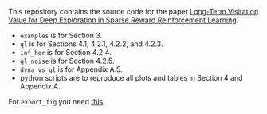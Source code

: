 This repository contains the source code for the paper [Long-Term Visitation Value for Deep Exploration in Sparse Reward Reinforcement Learning](https://arxiv.org/abs/2001.00119).  
* `examples` is for Section 3.
* `ql` is for Sections 4.1, 4.2.1, 4.2.2, and 4.2.3.
* `inf_hor` is for Section 4.2.4.
* `ql_noise` is for Section 4.2.5.
* `dyna_vs_ql` is for Appendix A.5.
* python scripts are to reproduce all plots and tables in Section 4 and Appendix A.

For `export_fig` you need [this](https://github.com/altmany/export_fig).

